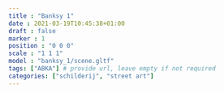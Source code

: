 ```yaml
---
title : "Banksy 1"
date : 2021-03-19T10:45:38+01:00
draft : false
marker : 1
position : "0 0 0"
scale : "1 1 1"
model : "banksy_1/scene.gltf"
tags: ["ABKA"] # provide url, leave empty if not required
categories: ["schilderij", "street art"]
---
```

